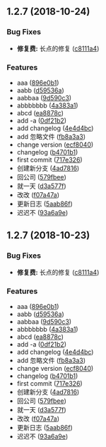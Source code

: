 <a name="1.2.7"></a>
## 1.2.7 (2018-10-24)


### Bug Fixes

* **修复费:** 长点的修复 ([c8111a4](https://github.com/sunshine940326/changelog-test/commit/c8111a4))


### Features

* aaa ([896e0b1](https://github.com/sunshine940326/changelog-test/commit/896e0b1))
* aabb ([d59536a](https://github.com/sunshine940326/changelog-test/commit/d59536a))
* aabbaa ([9d590c3](https://github.com/sunshine940326/changelog-test/commit/9d590c3))
* abbbbbbb ([4a383a1](https://github.com/sunshine940326/changelog-test/commit/4a383a1))
* abcd ([ea8878c](https://github.com/sunshine940326/changelog-test/commit/ea8878c))
* add -a ([0df21b2](https://github.com/sunshine940326/changelog-test/commit/0df21b2))
* add changelog ([4e4d4bc](https://github.com/sunshine940326/changelog-test/commit/4e4d4bc))
* add 忽略文件 ([fb8a3a3](https://github.com/sunshine940326/changelog-test/commit/fb8a3a3))
* change version ([ecf8040](https://github.com/sunshine940326/changelog-test/commit/ecf8040))
* changelog ([b4701b1](https://github.com/sunshine940326/changelog-test/commit/b4701b1))
* first commit ([717e326](https://github.com/sunshine940326/changelog-test/commit/717e326))
* 创建新分支 ([4ad7816](https://github.com/sunshine940326/changelog-test/commit/4ad7816))
* 回公司 ([579fbee](https://github.com/sunshine940326/changelog-test/commit/579fbee))
* 就一天 ([d3a577f](https://github.com/sunshine940326/changelog-test/commit/d3a577f))
* 改改 ([f07a47a](https://github.com/sunshine940326/changelog-test/commit/f07a47a))
* 更新日志 ([5aab86f](https://github.com/sunshine940326/changelog-test/commit/5aab86f))
* 迟迟不 ([93a6a9e](https://github.com/sunshine940326/changelog-test/commit/93a6a9e))



<a name="1.2.7"></a>
## 1.2.7 (2018-10-23)


### Bug Fixes

* **修复费:** 长点的修复 ([c8111a4](https://github.com/sunshine940326/changelog-test/commit/c8111a4))


### Features

* aaa ([896e0b1](https://github.com/sunshine940326/changelog-test/commit/896e0b1))
* aabb ([d59536a](https://github.com/sunshine940326/changelog-test/commit/d59536a))
* aabbaa ([9d590c3](https://github.com/sunshine940326/changelog-test/commit/9d590c3))
* abbbbbbb ([4a383a1](https://github.com/sunshine940326/changelog-test/commit/4a383a1))
* abcd ([ea8878c](https://github.com/sunshine940326/changelog-test/commit/ea8878c))
* add -a ([0df21b2](https://github.com/sunshine940326/changelog-test/commit/0df21b2))
* add changelog ([4e4d4bc](https://github.com/sunshine940326/changelog-test/commit/4e4d4bc))
* add 忽略文件 ([fb8a3a3](https://github.com/sunshine940326/changelog-test/commit/fb8a3a3))
* change version ([ecf8040](https://github.com/sunshine940326/changelog-test/commit/ecf8040))
* changelog ([b4701b1](https://github.com/sunshine940326/changelog-test/commit/b4701b1))
* first commit ([717e326](https://github.com/sunshine940326/changelog-test/commit/717e326))
* 创建新分支 ([4ad7816](https://github.com/sunshine940326/changelog-test/commit/4ad7816))
* 回公司 ([579fbee](https://github.com/sunshine940326/changelog-test/commit/579fbee))
* 就一天 ([d3a577f](https://github.com/sunshine940326/changelog-test/commit/d3a577f))
* 改改 ([f07a47a](https://github.com/sunshine940326/changelog-test/commit/f07a47a))
* 更新日志 ([5aab86f](https://github.com/sunshine940326/changelog-test/commit/5aab86f))
* 迟迟不 ([93a6a9e](https://github.com/sunshine940326/changelog-test/commit/93a6a9e))



